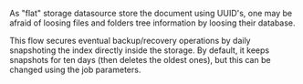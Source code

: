 As "flat" storage datasource store the document using UUID's, one may be afraid of loosing files and folders tree information by loosing their database. 

This flow secures eventual backup/recovery operations by daily snapshoting the index directly inside the storage. By default, it keeps snapshots for ten days (then deletes the oldest ones), but this can be changed using the job parameters. 